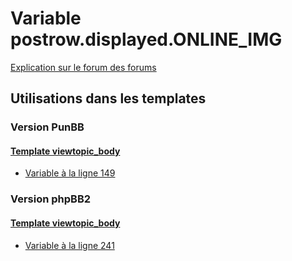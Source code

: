 # Variable postrow.displayed.ONLINE_IMG
[Explication sur le forum des forums](http://forum.forumactif.com/t294113-listing-des-variables#postrow.displayed.ONLINE_IMG)

## Utilisations dans les templates

### Version PunBB

#### [Template viewtopic_body](punbb/viewtopic_body.md)
* [Variable à la ligne 149](../punbb/viewtopic_body.tpl#L149)

### Version phpBB2

#### [Template viewtopic_body](subsilver/viewtopic_body.md)
* [Variable à la ligne 241](../subsilver/viewtopic_body.tpl#L241)